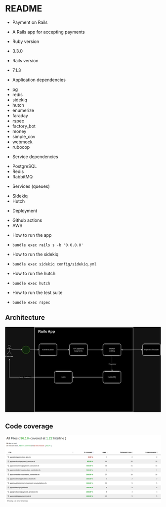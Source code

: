 # README

* Payment on Rails
- A Rails app for accepting payments

* Ruby version
- 3.3.0

* Rails version
- 7.1.3

* Application dependencies
- pg
- redis
- sidekiq
- hutch
- enumerize
- faraday
- rspec
- factory_bot
- money
- simple_cov
- webmock
- rubocop

* Service dependencies
- PostgreSQL
- Redis
- RabbitMQ

* Services (queues)
- Sidekiq
- Hutch 

* Deployment 
- Github actions
- AWS

* How to run the app
- `bundle exec rails s -b '0.0.0.0'`

* How to run the sidekiq
- `bundle exec sidekiq config/sidekiq.yml`

* How to run the hutch
- `bundle exec hutch`

* How to run the test suite
- `bundle exec rspec`

## Architecture
![Architecture diagram](./images/architecture.jpg)

## Code coverage
![Code coverage](./images/coverage.png)